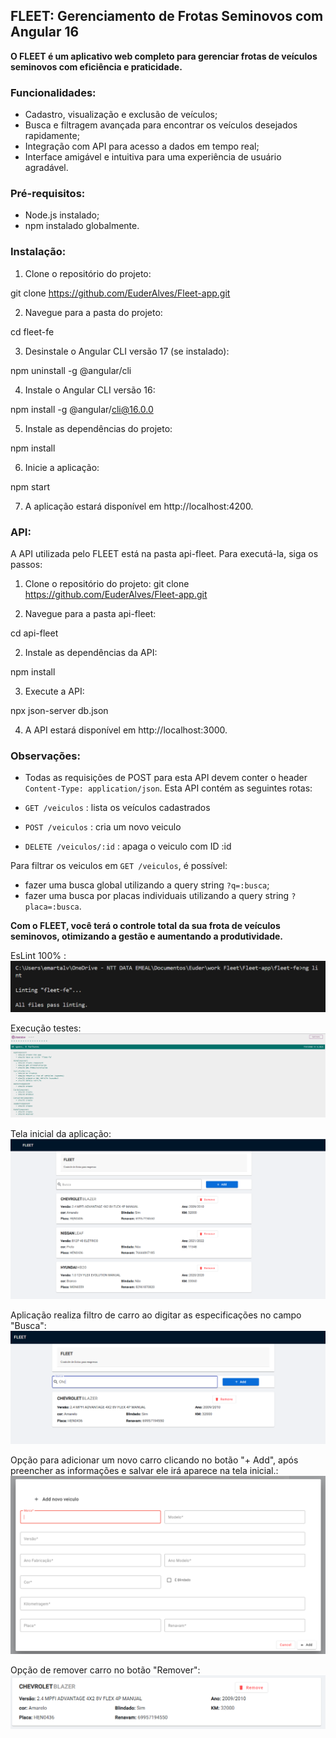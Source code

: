 ## <a name="_ozlyr4ebt1m5"></a>**FLEET: Gerenciamento de Frotas Seminovos com Angular 16**

**O FLEET é um aplicativo web completo para gerenciar frotas de veículos seminovos com eficiência e praticidade.**

### <a name="_vv3lje4mcjhl"></a>**Funcionalidades:**

- Cadastro, visualização e exclusão de veículos;
- Busca e filtragem avançada para encontrar os veículos desejados rapidamente;
- Integração com API para acesso a dados em tempo real;
- Interface amigável e intuitiva para uma experiência de usuário agradável.

### <a name="_zakvfzwiagy5"></a>**Pré-requisitos:**

- Node.js instalado;
- npm instalado globalmente.

### <a name="_uszv042glce8"></a>**Instalação:**

1. Clone o repositório do projeto:

git clone https://github.com/EuderAlves/Fleet-app.git

2. Navegue para a pasta do projeto:

cd fleet-fe

3. Desinstale o Angular CLI versão 17 (se instalado):

npm uninstall -g @angular/cli

4. Instale o Angular CLI versão 16:

npm install -g @angular/cli@16.0.0

5. Instale as dependências do projeto:

npm install

6. Inicie a aplicação:

npm start

7. A aplicação estará disponível em http://localhost:4200.

### <a name="_960iv08rgjz0"></a>**API:**

A API utilizada pelo FLEET está na pasta api-fleet. Para executá-la, siga os passos:

1. Clone o repositório do projeto:
   git clone https://github.com/EuderAlves/Fleet-app.git

2. Navegue para a pasta api-fleet:

cd api-fleet

2. Instale as dependências da API:

npm install

3. Execute a API:

npx json-server db.json

4. A API estará disponível em http://localhost:3000.

### <a name="_kxfzsg6le9sd"></a>**Observações:**

- Todas as requisições de POST para esta API devem conter o header `Content-Type: application/json`.
  Esta API contém as seguintes rotas:

- `GET /veiculos` : lista os veículos cadastrados
- `POST /veiculos` : cria um novo veiculo
- `DELETE /veiculos/:id` : apaga o veiculo com ID :id

Para filtrar os veiculos em `GET /veiculos`, é possível:

- fazer uma busca global utilizando a query string `?q=:busca`;
- fazer uma busca por placas individuais utilizando a query string `?placa=:busca`.

**Com o FLEET, você terá o controle total da sua frota de veículos seminovos, otimizando a gestão e aumentando a produtividade.**

EsLint 100% :
![alt text](image.png)

Execução testes:
![alt text](image-1.png)

Tela inicial da aplicação:
![alt text](image-2.png)

Aplicação realiza filtro de carro ao digitar as especificações no campo "Busca":
![alt text](image-3.png)

Opção para adicionar um novo carro clicando no botão "+ Add", após preencher as informações e salvar ele irá aparece na tela inicial.:
![alt text](image-4.png)

Opção de remover carro no botão "Remover":
![alt text](image-5.png)